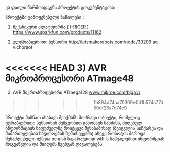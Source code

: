 ეს ფაილი წარმოადგენს პროექტის დოკუმენტაციას:

პროექტში გამოყენებული ნაწილები :

1)  მექანიკური პლატფორმა ( I-RICER ) 
    https://www.sparkfun.com/products/11162

2)  ულტრაბგერითი სენსორი 
    http://letsmakerobots.com/node/30209
aq vichoraot

<<<<<<< HEAD
3)  AVR მიკროპროცესორი ATmage48
=======
3)  AVR მიკროპროცესორი ATmega128 www.mikroe.com/bigavr
>>>>>>> 1b894d74aa70309e0d1b574a77d50df26a7d74e9


პროექტი მიზნათ ისახავს შეიქმანს მოძრავი ობიექტი, რომელიც უტრაბგერითი სენსორის მეშვეობით გაზომავს მანძინს,
მიღებულ ინფორმაციის საფუძველზე მოიქცევა შესაბამისად (შეიცვლის სიჩქარეს და მიმართულებას საჭიროების შემთხვევაში) ასევე 
რობოტის მართვა შესაძლებელი იქნება pc დან სავარაუდოდ wifi-ს საშვალებით ინფორმციას მოგვაწვდის და მიიღებს ჩვენგან დავალებებს
